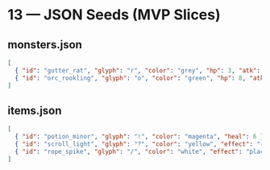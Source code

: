 # 13 — JSON Seeds (MVP Slices)

## monsters.json

```json
[
  { "id": "gutter_rat", "glyph": "r", "color": "grey", "hp": 3, "atk": [1,3], "def": 0, "speed": 100 },
  { "id": "orc_rookling", "glyph": "o", "color": "green", "hp": 8, "atk": [1,6], "def": 1, "speed": 100 }
]
```

## items.json

```json
[
  { "id": "potion_minor", "glyph": "!", "color": "magenta", "heal": 6 },
  { "id": "scroll_light", "glyph": "?", "color": "yellow", "effect": "reveal_fov_once" },
  { "id": "rope_spike", "glyph": "/", "color": "white", "effect": "place_ladder_once" }
]
```
